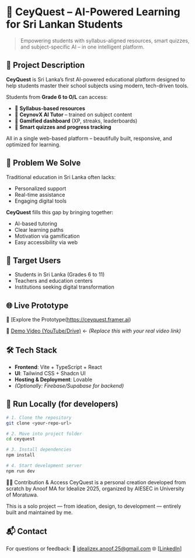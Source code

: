 # 🚀 CeyQuest – AI-Powered Learning for Sri Lankan Students

> Empowering students with syllabus-aligned resources, smart quizzes, and subject-specific AI – in one intelligent platform.

## 📌 Project Description

**CeyQuest** is Sri Lanka’s first AI-powered educational platform designed to help students master their school subjects using modern, tech-driven tools.

Students from **Grade 6 to O/L** can access:
- 📘 **Syllabus-based resources**
- 🤖 **CeynovX AI Tutor** – trained on subject content
- 🎯 **Gamified dashboard** (XP, streaks, leaderboards)
- 🧠 **Smart quizzes and progress tracking**

All in a single web-based platform – beautifully built, responsive, and optimized for learning.

## 🧩 Problem We Solve

Traditional education in Sri Lanka often lacks:
- Personalized support
- Real-time assistance
- Engaging digital tools

**CeyQuest** fills this gap by bringing together:
- AI-based tutoring
- Clear learning paths
- Motivation via gamification
- Easy accessibility via web

## 🎯 Target Users

- Students in Sri Lanka (Grades 6 to 11)
- Teachers and education centers
- Institutions seeking digital transformation

## 🌐 Live Prototype

🔗 [Explore the Prototype(https://ceyquest.framer.ai)

🎥 [Demo Video (YouTube/Drive)](https://your-video-link.com) ← *(Replace this with your real video link)*

## 🛠️ Tech Stack

- **Frontend**: Vite + TypeScript + React
- **UI**: Tailwind CSS + Shadcn UI
- **Hosting & Deployment**: Lovable
- *(Optionally: Firebase/Supabase for backend)*

## 📁 Run Locally (for developers)

```bash
# 1. Clone the repository
git clone <your-repo-url>

# 2. Move into project folder
cd ceyquest

# 3. Install dependencies
npm install

# 4. Start development server
npm run dev
```

👨‍💻 Contribution & Access
CeyQuest is a personal creation developed from scratch by Anoof MA for Idealize 2025, organized by AIESEC in University of Moratuwa.

This is a solo project — from ideation, design, to development — entirely built and maintained by me.
## 📬 Contact

For questions or feedback:
📧 idealizex.anoof.25@gmail.com
🌐 [[LinkedIn](https://www.linkedin.com/in/anoof-ma/)]
